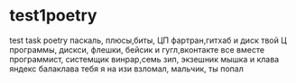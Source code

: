 # test1poetry
test task poetry
паскаль, плюсы,биты, ЦП
фартран,гитхаб и диск твой Ц
программы, дискси, флешки, бейсик
и гугл,вконтакте все вместе
программист, системщик
винрар,семь зип, экзешник
мышка и клава
яндекс балаклава
тебя я на изи взломал, мальчик, ты попал
